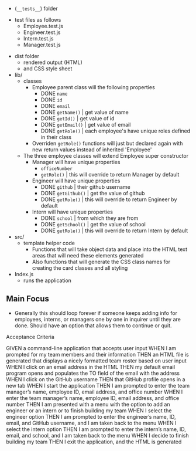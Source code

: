  * (`__tests__`) folder
  - test files as follows
      * Employee.test.js
      * Engineer.test.js
      * Intern.test.js
      * Manager.test.js
* dist folder                            
  - rendered output (HTML) 
  - and CSS style sheet
* lib/                
  - classes
    * Employee parent class will the following properties
      - DONE <code>name</code> 
      - DONE <code>id</code> 
      - DONE <code>email</code> 
      - DONE <code>getName()</code> | get value of name 
      - DONE <code>getId()</code> | get value of id
      - DONE <code>getEmail()</code> | get value of email
      - DONE <code>getRole()</code> | each employee's have unique roles defined in their class
    * Overriden <code>getRole()</code> functions will just but declared again with new return values instead of inherited 'Employee'
  - The three employee classes will extend Employee super constructor
    * Manager will have unique properties
      - <code>officeNumber</code>
      - <code>getRole()</code> | this will override to return Manager by default
    * Engineer will have unique properties
      - DONE <code>github</code> | their github username 
      - DONE <code>getGithub()</code> | get the value of github
      - DONE <code>getRole()</code> | this will override to return Engineer by default
    * Intern will have unique properties
      - DONE <code>school</code> | from which they are from
      - DONE <code>getSchool()</code> | get the value of school
      - DONE <code>getRole()</code> | this will override to return Intern by default
* src/                
  - template helper code
    * Functions that will take object data and place into the HTML text areas that will need these elements generated
    * Also functions that will generate the CSS class names for creating the card classes and all styling
* Index.js            
  - runs the application


## Main Focus
  * Generally this should loop forever if someone keeps adding info for employees, interns, or managers one by one in inquirer until they are done. Should have an option that allows them to continue or quit.

  Acceptance Criteria 

GIVEN a command-line application that accepts user input
WHEN I am prompted for my team members and their information
THEN an HTML file is generated that displays a nicely formatted team roster based on user input
WHEN I click on an email address in the HTML
THEN my default email program opens and populates the TO field of the email with the address
WHEN I click on the GitHub username
THEN that GitHub profile opens in a new tab
WHEN I start the application
THEN I am prompted to enter the team manager’s name, employee ID, email address, and office number
WHEN I enter the team manager’s name, employee ID, email address, and office number
THEN I am presented with a menu with the option to add an engineer or an intern or to finish building my team
WHEN I select the engineer option
THEN I am prompted to enter the engineer’s name, ID, email, and GitHub username, and I am taken back to the menu
WHEN I select the intern option
THEN I am prompted to enter the intern’s name, ID, email, and school, and I am taken back to the menu
WHEN I decide to finish building my team
THEN I exit the application, and the HTML is generated